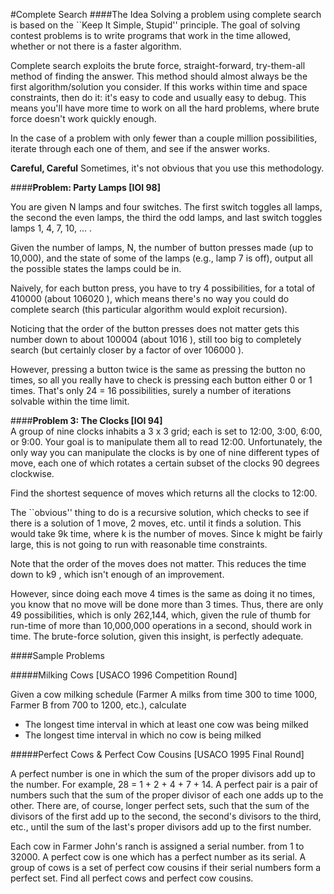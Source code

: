 #Complete Search
####The Idea
Solving a problem using complete search is based on the ``Keep It Simple, Stupid'' principle. The goal of solving contest problems is to write programs that work in the time allowed, whether or not there is a faster algorithm.  

Complete search exploits the brute force, straight-forward, try-them-all method of finding the answer. This method should almost always be the first algorithm/solution you consider. If this works within time and space constraints, then do it: it's easy to code and usually easy to debug. This means you'll have more time to work on all the hard problems, where brute force doesn't work quickly enough.  

In the case of a problem with only fewer than a couple million possibilities, iterate through each one of them, and see if the answer works.  

**Careful, Careful**
Sometimes, it's not obvious that you use this methodology.

####**Problem: Party Lamps [IOI 98]**

You are given N lamps and four switches. The first switch toggles all lamps, the second the even lamps, the third the odd lamps, and last switch toggles lamps 1, 4, 7, 10, ... .

Given the number of lamps, N, the number of button presses made (up to 10,000), and the state of some of the lamps (e.g., lamp 7 is off), output all the possible states the lamps could be in.

Naively, for each button press, you have to try 4 possibilities, for a total of 410000 (about 106020 ), which means there's no way you could do complete search (this particular algorithm would exploit recursion).

Noticing that the order of the button presses does not matter gets this number down to about 100004 (about 1016 ), still too big to completely search (but certainly closer by a factor of over 106000 ).

However, pressing a button twice is the same as pressing the button no times, so all you really have to check is pressing each button either 0 or 1 times. That's only 24 = 16 possibilities, surely a number of iterations solvable within the time limit.

####**Problem 3: The Clocks [IOI 94]**  
A group of nine clocks inhabits a 3 x 3 grid; each is set to 12:00, 3:00, 6:00, or 9:00. Your goal is to manipulate them all to read 12:00. Unfortunately, the only way you can manipulate the clocks is by one of nine different types of move, each one of which rotates a certain subset of the clocks 90 degrees clockwise.

Find the shortest sequence of moves which returns all the clocks to 12:00.

The ``obvious'' thing to do is a recursive solution, which checks to see if there is a solution of 1 move, 2 moves, etc. until it finds a solution. This would take 9k time, where k is the number of moves. Since k might be fairly large, this is not going to run with reasonable time constraints.

Note that the order of the moves does not matter. This reduces the time down to k9 , which isn't enough of an improvement.

However, since doing each move 4 times is the same as doing it no times, you know that no move will be done more than 3 times. Thus, there are only 49 possibilities, which is only 262,144, which, given the rule of thumb for run-time of more than 10,000,000 operations in a second, should work in time. The brute-force solution, given this insight, is perfectly adequate.

####Sample Problems

#####Milking Cows [USACO 1996 Competition Round]

Given a cow milking schedule (Farmer A milks from time 300 to time 1000, Farmer B from 700 to 1200, etc.), calculate
- The longest time interval in which at least one cow was being milked
- The longest time interval in which no cow is being milked

#####Perfect Cows & Perfect Cow Cousins [USACO 1995 Final Round]

A perfect number is one in which the sum of the proper divisors add up to the number. For example, 28 = 1 + 2 + 4 + 7 + 14. A perfect pair is a pair of numbers such that the sum of the proper divisor of each one adds up to the other. There are, of course, longer perfect sets, such that the sum of the divisors of the first add up to the second, the second's divisors to the third, etc., until the sum of the last's proper divisors add up to the first number.

Each cow in Farmer John's ranch is assigned a serial number. from 1 to 32000. A perfect cow is one which has a perfect number as its serial. A group of cows is a set of perfect cow cousins if their serial numbers form a perfect set. Find all perfect cows and perfect cow cousins.
